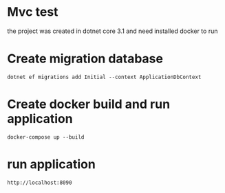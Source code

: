# Mvc test
the project was created in dotnet core 3.1 and need installed docker to run


# Create migration database
```
dotnet ef migrations add Initial --context ApplicationDbContext
```

# Create docker build and run application
```
docker-compose up --build
```

# run application
```
http://localhost:8090
```